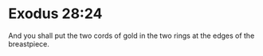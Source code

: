 # Exodus 28:24

And you shall put the two cords of gold in the two rings at the edges of the breastpiece.
